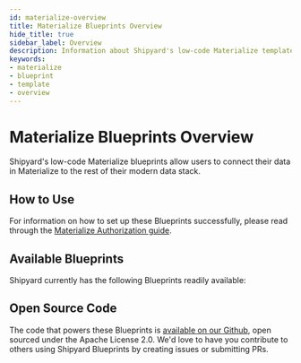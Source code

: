 ```yaml
---
id: materialize-overview
title: Materialize Blueprints Overview
hide_title: true
sidebar_label: Overview
description: Information about Shipyard's low-code Materialize templates.
keywords:
- materialize
- blueprint
- template
- overview
---
```


# Materialize Blueprints Overview

Shipyard's low-code Materialize blueprints allow users to connect their data in Materialize to the rest of their modern data stack.

## How to Use
For information on how to set up these Blueprints successfully, please read through the [Materialize Authorization guide](materialize-authorization.md).

## Available Blueprints
Shipyard currently has the following Blueprints readily available: 

## Open Source Code
The code that powers these Blueprints is [available on our Github](https://www.shipyardapp.com/docs/blueprint-library/materialize/materialize-overview/), open sourced under the Apache License 2.0. We'd love to have you contribute to others using Shipyard Blueprints by creating issues or submitting PRs.

